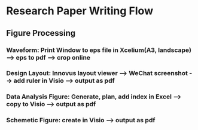 # Research Paper Writing Flow
## Figure Processing
### Waveform: Print Window to eps file in Xcelium(A3, landscape) --> eps to pdf --> crop online
### Design Layout: Innovus layout viewer --> WeChat screenshot --> add ruler in Visio --> output as pdf
### Data Analysis Figure: Generate, plan, add index in Excel --> copy to Visio --> output as pdf
### Schemetic Figure: create in Visio --> output as pdf
